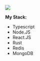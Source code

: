 ![](https://imgur.com/O2Uv5Bw.png)

**My Stack:**
- Typescript 
- Node.JS
- React.JS
- Rust
- Redis
- MongoDB

